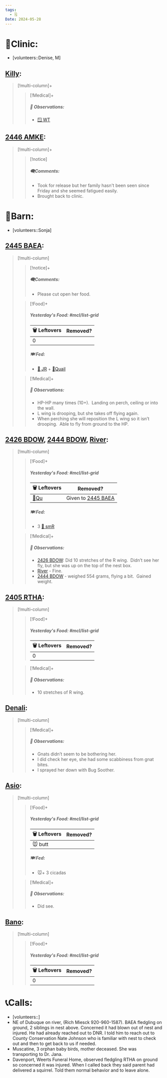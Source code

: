 ```yaml
---
tags:
  - 🗒️
Date: 2024-05-28
---
```


# 🏥Clinic:
- [volunteers::Denise, M]

## [Killy](../RARE%20Birds/Ed%20Birds/Killy.md):
> [!multi-column]+
>
>> [!Medical]+
>> ##### 🔭 Observations:
>> - [🪟 WT](../Admin/Codes/Window%20time.md)

## [2446 AMKE](../RARE%20Birds/2446%20AMKE.md):
> [!multi-column]+
>
>> [!notice]
>> ##### 🗨️Comments:
>> - Took for release but her family hasn't been seen since Friday and she seemed fatigued easily.
>> - Brought back to clinic.
>

# 🏡Barn:
- [volunteers::Sonja]

## [2445 BAEA](../RARE%20Birds/2445%20BAEA.md):
> [!multi-column]
>
>> [!notice]+
>> ##### 🗨️Comments:
>> - Please cut open her food.
>
>> [!Food]+
>> ##### Yesterday's Food: #mcl/list-grid
>> |🗑️ Leftovers| Removed?
>> |---|---|
>>|0|
>>
>> ##### 🍽️ Fed:
>> - [🐀 JR](../Admin/Codes/Food/Jumbo%20Rat.md) + [🐥Quail](../Admin/Codes/Food/Quail.md)
>
>> [!Medical]+
>> ##### 🔭 Observations:
>> - HP-HP many times (10+).  Landing on perch, ceiling or into the wall. 
>> - L wing is drooping, but she takes off flying again. 
>> - When perching she will reposition the L wing so it isn’t drooping.  Able to fly from ground to the HP. 

## [2426 BDOW](../RARE%20Birds/2426%20BDOW.md), [2444 BDOW](../RARE%20Birds/2444%20BDOW.md), [River](../RARE%20Birds/Ed%20Birds/River.md):
> [!multi-column]
>
>> [!Food]+
>> ##### Yesterday's Food: #mcl/list-grid
>> |🗑️ Leftovers| Removed?
>> |---|---|
>>|[🐥Qu](../Admin/Codes/Food/Quail.md)|Given to [2445 BAEA](../RARE%20Birds/2445%20BAEA.md)
>>
>> ##### 🍽️ Fed:
>> - 3 [🐀 smR](../Admin/Codes/Food/Small%20Rat.md)
>
>> [!Medical]+
>> ##### 🔭 Observations:
>> - [2426 BDOW](../RARE%20Birds/2426%20BDOW.md): Did 10 stretches of the R wing.  Didn’t see her fly, but she was up on the top of the nest box.
>> - [River](../RARE%20Birds/Ed%20Birds/River.md) - Fine.
>> - [2444 BDOW](../RARE%20Birds/2444%20BDOW.md) - weighed 554 grams, flying a bit.  Gained weight.

## [2405 RTHA](../RARE%20Birds/2405%20RTHA.md):
> [!multi-column]
>
>> [!Food]+
>> ##### Yesterday's Food: #mcl/list-grid
>> |🗑️ Leftovers| Removed?
>> |---|---|
>>|0|
>
>> [!Medical]+
>> ##### 🔭 Observations:
>> - 10 stretches of R wing.

## [Denali](../RARE%20Birds/Ed%20Birds/Denali.md):
>[!multi-column]
>
>> [!Medical]+
>> ##### 🔭 Observations:
>> - Gnats didn’t seem to be bothering her.
>> - I did check her eye, she had some scabbiness from gnat bites. 
>> - I sprayed her down with Bug Soother.

## [Asio](../RARE%20Birds/Ed%20Birds/Asio.md):
> [!multi-column]
>
>> [!Food]+
>> ##### Yesterday's Food: #mcl/list-grid
>> |🗑️ Leftovers| Removed?
>> |---|---|
>>|🐭 butt|
>>
>> ##### 🍽️ Fed:
>> - 🐭+ 3 cicadas
>
>> [!Medical]+
>> ##### 🔭 Observations:
>> - Did see.

## [Bano](../RARE%20Birds/Ed%20Birds/Bano.md):
> [!multi-column]
>
>> [!Food]+
>> ##### Yesterday's Food: #mcl/list-grid
>> |🗑️ Leftovers| Removed?
>> |---|---|
>>|0|

# 📞Calls:
- [volunteers::]
- NE of Dubuque on river, (Rich Miesck 920-960-1587). BAEA fledgling on ground, 2 siblings in nest above. Concerned it had blown out of nest and injured. He had already reached out to DNR. I told him to reach out to County Conservation Nate Johnson who is familiar with nest to check out and then to get back to us if needed.
- Muscatine, 3 orphan baby birds, mother deceased. She was transporting to Dr. Jana.
- Davenport, Weerts Funeral Home, observed fledgling RTHA on ground so concerned it was injured. When I called back they said parent had delivered a squirrel. Told them normal behavior and to leave alone.

